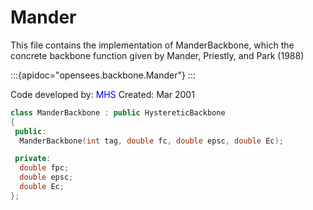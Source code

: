 # Mander

This file contains the implementation of 
ManderBackbone, which the concrete backbone function given
by Mander, Priestly, and Park (1988)

:::{apidoc="opensees.backbone.Mander"}
:::

Code developed by: <span style="color:blue">MHS</span>
Created: Mar 2001

```cpp
class ManderBackbone : public HystereticBackbone
{
 public:
  ManderBackbone(int tag, double fc, double epsc, double Ec);

 private:
  double fpc;
  double epsc;
  double Ec;
};
```
